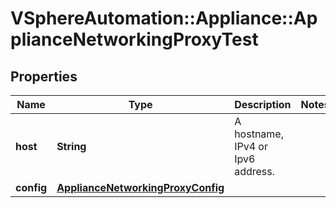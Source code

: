 # VSphereAutomation::Appliance::ApplianceNetworkingProxyTest

## Properties
Name | Type | Description | Notes
------------ | ------------- | ------------- | -------------
**host** | **String** | A hostname, IPv4 or Ipv6 address. | 
**config** | [**ApplianceNetworkingProxyConfig**](ApplianceNetworkingProxyConfig.md) |  | 


